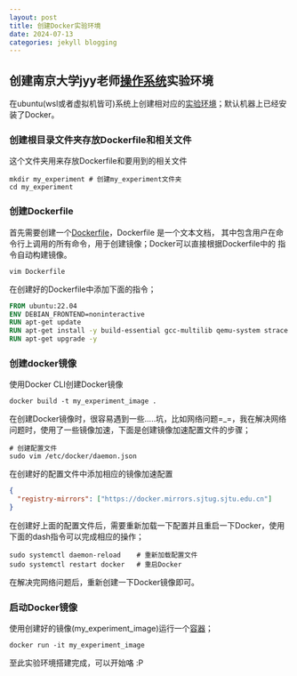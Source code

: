 ```yaml
---
layout: post
title: 创建Docker实验环境
date: 2024-07-13
categories: jekyll blogging
---
```


## 创建南京大学jyy老师[操作系统](https://jyywiki.cn/OS/2024/)实验环境
在ubuntu(wsl或者虚拟机皆可)系统上创建相对应的[实验环境](https://jyywiki.cn/OS/2024/labs/Labs.md)；默认机器上已经安装了Docker。
### 创建根目录文件夹存放Dockerfile和相关文件
这个文件夹用来存放Dockerfile和要用到的相关文件
````dash
mkdir my_experiment # 创建my_experiment文件夹
cd my_experiment
````

### 创建Dockerfile
首先需要创建一个[Dockerfile](https://docs.docker.com/reference/dockerfile/)，Dockerfile
是一个文本文档， 其中包含用户在命令行上调用的所有命令，用于创建镜像；Docker可以直接根据Dockerfile中的
指令自动构建镜像。
```dash
vim Dockerfile
```
在创建好的Dockerfile中添加下面的指令；
```dockerfile
FROM ubuntu:22.04
ENV DEBIAN_FRONTEND=noninteractive
RUN apt-get update
RUN apt-get install -y build-essential gcc-multilib qemu-system strace gdb sudo python3 libsdl2-dev libreadline-dev
RUN apt-get upgrade -y
```

### 创建docker镜像
使用Docker CLI创建Docker镜像
```dash
docker build -t my_experiment_image .
```
在创建Docker镜像时，很容易遇到一些.....坑，比如网络问题=_=，我在解决网络问题时，使用了一些镜像加速，下面是创建镜像加速配置文件的步骤；
```dash
# 创建配置文件
sudo vim /etc/docker/daemon.json
```
在创建好的配置文件中添加相应的镜像加速配置
```json
{
  "registry-mirrors": ["https://docker.mirrors.sjtug.sjtu.edu.cn"]
}
```
在创建好上面的配置文件后，需要重新加载一下配置并且重启一下Docker，使用下面的dash指令可以完成相应的操作；
```dash
sudo systemctl daemon-reload    # 重新加载配置文件
sudo systemctl restart docker   # 重启Docker
```
在解决完网络问题后，重新创建一下Docker镜像即可。

### 启动Docker镜像
使用创建好的镜像(my_experiment_image)运行一个[容器](https://docs.docker.com/guides/docker-concepts/the-basics/what-is-a-container/)；
```dash
docker run -it my_experiment_image
```

至此实验环境搭建完成，可以开始咯 :P
